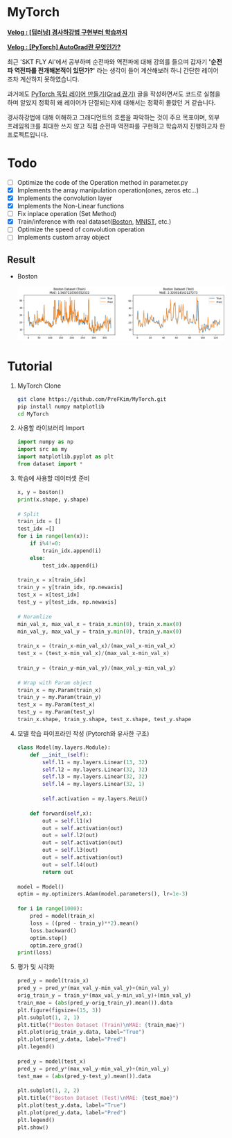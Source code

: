# MyTorch

**[Velog : [딥러닝] 경사하강법 구현부터 학습까지](https://velog.io/@pre_f_86/series/%EB%94%A5%EB%9F%AC%EB%8B%9D-%EA%B2%BD%EC%82%AC%ED%95%98%EA%B0%95%EB%B2%95-%EA%B5%AC%ED%98%84%EB%B6%80%ED%84%B0-%ED%95%99%EC%8A%B5%EA%B9%8C%EC%A7%80)**

**[Velog : [PyTorch] AutoGrad란 무엇인가?](https://velog.io/@pre_f_86/series/PyTorch-AutoGrad%EB%9E%80-%EB%AC%B4%EC%97%87%EC%9D%B8%EA%B0%80)**

최근 'SKT FLY AI'에서 공부하며 순전파와 역전파에 대해 강의를 들으며 갑자기 **'순전파 역전파를 전개해본적이 있던가?'** 라는 생각이 들어 계산해보려 하니 간단한 레이어 조차 계산하지 못하였습니다.

과거에도 [PyTorch 독립 레이어 만들기(Grad 끊기)](https://velog.io/@pre_f_86/PyTorch-%EB%8F%85%EB%A6%BD-%EB%A0%88%EC%9D%B4%EC%96%B4-%EB%A7%8C%EB%93%A4%EA%B8%B0Grad-%EB%81%8A%EA%B8%B0) 글을 작성하면서도 코드로 실험을 하며 알았지 정확히 왜 레이어가 단절되는지에 대해서는 정확히 몰랐던 거 같습니다.

경사하강법에 대해 이해하고 그래디언트의 흐름을 파악하는 것이 주요 목표이며, 외부 프레임워크를 최대한 쓰지 않고 직접 순전파 역전파를 구현하고 학습까지 진행하고자 한 프로젝트입니다.

# Todo

- [ ] Optimize the code of the Operation method in parameter.py
- [x] Implements the array manipulation operation(ones, zeros etc...)
- [x] Implements the convolution layer
- [x] Implements the Non-Linear functions
- [ ] Fix inplace operation (Set Method)
- [x] Train/inference with real dataset([Boston](http://lib.stat.cmu.edu/datasets/boston), [MNIST](https://yann.lecun.com/exdb/mnist/), etc.)
- [ ] Optimize the speed of convolution operation
- [ ] Implements custom array object

## Result

- Boston 
    
    ![boston](./imgs/boston.png)


# Tutorial

1. MyTorch Clone

    ```bash
    git clone https://github.com/PreFKim/MyTorch.git
    pip install numpy matplotlib
    cd MyTorch
    ```

2. 사용할 라이브러리 Import

    ```python
    import numpy as np
    import src as my
    import matplotlib.pyplot as plt
    from dataset import *
    ```

3. 학습에 사용할 데이터셋 준비

    ```python
    x, y = boston()
    print(x.shape, y.shape)

    # Split
    train_idx = []
    test_idx =[]
    for i in range(len(x)):
        if i%4!=0:
            train_idx.append(i)
        else:
            test_idx.append(i)

    train_x = x[train_idx]
    train_y = y[train_idx, np.newaxis]
    test_x = x[test_idx]
    test_y = y[test_idx, np.newaxis]

    # Noramlize
    min_val_x, max_val_x = train_x.min(0), train_x.max(0)
    min_val_y, max_val_y = train_y.min(0), train_y.max(0)

    train_x = (train_x-min_val_x)/(max_val_x-min_val_x)
    test_x = (test_x-min_val_x)/(max_val_x-min_val_x)

    train_y = (train_y-min_val_y)/(max_val_y-min_val_y)

    # Wrap with Param object
    train_x = my.Param(train_x)
    train_y = my.Param(train_y)
    test_x = my.Param(test_x)
    test_y = my.Param(test_y)
    train_x.shape, train_y.shape, test_x.shape, test_y.shape

    ```

4. 모델 학습 파이프라인 작성 (Pytorch와 유사한 구조)

    ```python
    class Model(my.layers.Module):
        def __init__(self):
            self.l1 = my.layers.Linear(13, 32)
            self.l2 = my.layers.Linear(32, 32)
            self.l3 = my.layers.Linear(32, 32)
            self.l4 = my.layers.Linear(32, 1)

            self.activation = my.layers.ReLU()

        def forward(self,x):
            out = self.l1(x)
            out = self.activation(out)
            out = self.l2(out)
            out = self.activation(out)
            out = self.l3(out)
            out = self.activation(out)
            out = self.l4(out)
            return out

    model = Model()
    optim = my.optimizers.Adam(model.parameters(), lr=1e-3)

    for i in range(1000):
        pred = model(train_x)
        loss = ((pred - train_y)**2).mean()
        loss.backward()
        optim.step()
        optim.zero_grad()
    print(loss)
    ```     

5. 평가 및 시각화

    ```python
    pred_y = model(train_x)
    pred_y = pred_y*(max_val_y-min_val_y)+(min_val_y)
    orig_train_y = train_y*(max_val_y-min_val_y)+(min_val_y)
    train_mae = (abs(pred_y-orig_train_y).mean()).data
    plt.figure(figsize=(15, 3))
    plt.subplot(1, 2, 1)
    plt.title(f"Boston Dataset (Train)\nMAE: {train_mae}")
    plt.plot(orig_train_y.data, label="True")
    plt.plot(pred_y.data, label="Pred")
    plt.legend()

    pred_y = model(test_x)
    pred_y = pred_y*(max_val_y-min_val_y)+(min_val_y)
    test_mae = (abs(pred_y-test_y).mean()).data

    plt.subplot(1, 2, 2)
    plt.title(f"Boston Dataset (Test)\nMAE: {test_mae}")
    plt.plot(test_y.data, label="True")
    plt.plot(pred_y.data, label="Pred")
    plt.legend()
    plt.show()
    ```
